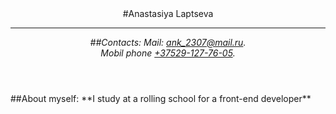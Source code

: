 <header>
#Anastasiya Laptseva
<hr>
<address>
##Contacts:
      Mail: <a href="mailto:ank_2307@mail.ru">ank_2307@mail.ru</a>.<br>
      Mobil phone <a href="tel:+375291277605">+37529-127-76-05</a>.<br>
</address>
</header>
<main>
<section>
##About myself:
**I study at a rolling school for a front-end developer**

</section>
</main>